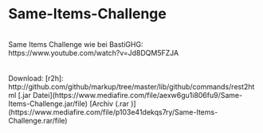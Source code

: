 # Same-Items-Challenge
<br>
Same Items Challenge wie bei BastiGHG: <br>
https://www.youtube.com/watch?v=Jd8DQM5FZJA
<br>
<br>
<br>
Download: 
[r2h]: http://github.com/github/markup/tree/master/lib/github/commands/rest2html
[.jar Datei](https://www.mediafire.com/file/aexw6gu1i806fu9/Same-Items-Challenge.jar/file)
[Archiv (.rar )](https://www.mediafire.com/file/p103e41dekqs7ry/Same-Items-Challenge.rar/file)
